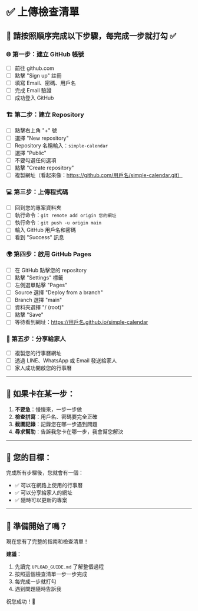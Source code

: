 # ✅ 上傳檢查清單

## 🎯 請按照順序完成以下步驟，每完成一步就打勾 ✅

### 🌐 第一步：建立 GitHub 帳號
- [ ] 前往 github.com
- [ ] 點擊 "Sign up" 註冊
- [ ] 填寫 Email、密碼、用戶名
- [ ] 完成 Email 驗證
- [ ] 成功登入 GitHub

### 🏗️ 第二步：建立 Repository
- [ ] 點擊右上角 "+" 號
- [ ] 選擇 "New repository"
- [ ] Repository 名稱輸入：`simple-calendar`
- [ ] 選擇 "Public"
- [ ] 不要勾選任何選項
- [ ] 點擊 "Create repository"
- [ ] 複製網址（看起來像：https://github.com/用戶名/simple-calendar.git）

### 💻 第三步：上傳程式碼
- [ ] 回到您的專案資料夾
- [ ] 執行命令：`git remote add origin 您的網址`
- [ ] 執行命令：`git push -u origin main`
- [ ] 輸入 GitHub 用戶名和密碼
- [ ] 看到 "Success" 訊息

### 🌍 第四步：啟用 GitHub Pages
- [ ] 在 GitHub 點擊您的 repository
- [ ] 點擊 "Settings" 標籤
- [ ] 左側選單點擊 "Pages"
- [ ] Source 選擇 "Deploy from a branch"
- [ ] Branch 選擇 "main"
- [ ] 資料夾選擇 "/ (root)"
- [ ] 點擊 "Save"
- [ ] 等待看到網址：https://用戶名.github.io/simple-calendar

### 🎉 第五步：分享給家人
- [ ] 複製您的行事曆網址
- [ ] 透過 LINE、WhatsApp 或 Email 發送給家人
- [ ] 家人成功開啟您的行事曆

---

## 🔧 如果卡在某一步：

1. **不要急**：慢慢來，一步一步做
2. **檢查拼寫**：用戶名、密碼要完全正確
3. **截圖記錄**：記錄您在哪一步遇到問題
4. **尋求幫助**：告訴我您卡在哪一步，我會幫您解決

---

## 🎯 您的目標：

完成所有步驟後，您就會有一個：
- ✅ 可以在網路上使用的行事曆
- ✅ 可以分享給家人的網址
- ✅ 隨時可以更新的專案

---

## 🚀 準備開始了嗎？

現在您有了完整的指南和檢查清單！

**建議**：
1. 先讀完 `UPLOAD_GUIDE.md` 了解整個過程
2. 按照這個檢查清單一步一步完成
3. 每完成一步就打勾
4. 遇到問題隨時告訴我

祝您成功！🌟
